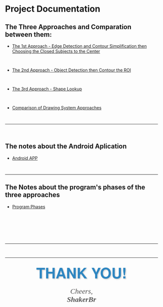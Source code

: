 # Project Documentation

## The Three Approaches and Comparation between them:

*   [The 1st Approach - Edge Detection and Contour Simplification then Choosing the Closed Subjects to the Center](The%201st%20Approach%20-%20Edge%20Detection%20and%20Contour%20Simplification%20then%20Choosing%20the%20Closed%20Subjects%20to%20the%20Center.md)

<br>

*   [The 2nd Approach - Object Detection then Contour the ROI](The%202nd%20Approach%20-%20Object%20Detection%20then%20Contour%20the%20ROI.md)

<br>

*   [The 3rd Approach - Shape Lookup](The%203rd%20Approach%20-%20Shape%20Lookup.md)

<br>

*   [Comparison of Drawing System Approaches](Comparison%20of%20Drawing%20System%20Approaches.md)

<br>

---

<br>

## The notes about the Android Aplication

*   [Android APP](Android%Aplication%Notes/ReadME.md)

<br>

---

## The Notes about the program's phases of the three approaches

*   [Program Phases](Program%Phases/Notes.md)

<br>
<br>
<br>
<br>

<br>

---

<br>

---

<p align="center">
  <span style="font-size: 48px; font-family: 'Helvetica Neue', sans-serif; color: #2E86C1; font-weight: bold; text-shadow: 2px 2px 4px rgba(0, 0, 0, 0.2);">
    🎉 THANK YOU! 🎉
  </span>
</p>

<p align="center">
  <span style="font-size: 24px; font-style: italic; color: #555; font-family: 'Georgia', serif;">
    Cheers,<br>
    <b>ShakerBr</b>
  </span>
</p>
